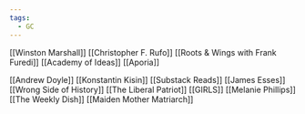```yaml
---
tags:
  - GC
---
```


[[Winston Marshall]]
[[Christopher F. Rufo]]
[[Roots & Wings with Frank Furedi]]
[[Academy of Ideas]]
[[Aporia]]


[[Andrew Doyle]]
[[Konstantin Kisin]]
[[Substack Reads]]
[[James Esses]]
[[Wrong Side of History]]
[[The Liberal Patriot]]
[[GIRLS]]
[[Melanie Phillips]]
[[The Weekly Dish]]
[[Maiden Mother Matriarch]]